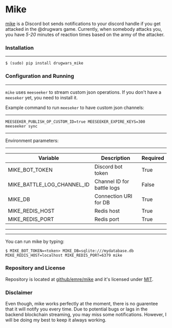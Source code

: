 
# Mike

[mike](https://github.com/emre/mike) is a Discord bot sends notifications to your discord handle if you get attacked in the @drugwars game. Currently, when somebody attacks you, you have *5-20* minutes of reaction times based on the army of the attacker.

### Installation
***

```
$ (sudo) pip install drugwars_mike
```

### Configuration and Running
***

`mike` uses `meeseeker` to stream custom json operations. If you don't have a `meeseker` yet, you need to install it.

Example command to run `meeseker` to have custom json channels:

***
```
MEESEEKER_PUBLISH_OP_CUSTOM_ID=true MEESEEKER_EXPIRE_KEYS=300 meeseeker sync
```
***

Environment parameters:

***
| Variable                   | Description                | Required |
|----------------------------|----------------------------|----------|
| MIKE_BOT_TOKEN             | Discord bot token          | True     |
| MIKE_BATTLE_LOG_CHANNEL_ID | Channel ID for battle logs | False    |
| MIKE_DB                    | Connection URI for DB      | True     |
| MIKE_REDIS_HOST            | Redis host                 | True     |
| MIKE_REDIS_PORT            | Redis port                 | True     |
***

***

You can run mike by typing:

```
$ MIKE_BOT_TOKEN=<token> MIKE_DB=sqlite:///mydatabase.db MIKE_REDIS_HOST=localhost MIKE_REDIS_PORT=6379 mike
```

### Repository and License

Repository is located at [github/emre/mike](https://github.com/emre/mike) and it's licensed under [MIT](https://github.com/emre/mike/blob/master/LICENSE).

### Disclaimer

Even though, mike works perfectly at the moment, there is no guarentee that it will notify you every time. Due to potential bugs or lags in the backend blockchain streaming, you may miss some notifications. However, I will be doing my best to keep it always working.


